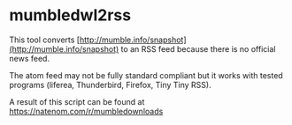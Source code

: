 # mumbledwl2rss
This tool converts [http://mumble.info/snapshot](http://mumble.info/snapshot) to an RSS feed because there is no official news feed.

The atom feed may not be fully standard compliant but it works with tested programs (liferea, Thunderbird, Firefox, Tiny Tiny RSS).

A result of this script can be found at https://natenom.com/r/mumbledownloads
